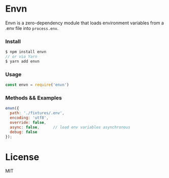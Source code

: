 # Envn
Envn is a zero-dependency module that loads environment variables from a .env file into `process.env`.

### Install
```js
$ npm install envn
// or via Yarn
$ yarn add envn
```

### Usage
```js
const envn = require('envn')
```

### Methods && Examples
```js
envn({
  path: './fixtures/.env',
  encoding: 'utf8',  
  override: false,
  async: false,      // load env variables asynchronous
  debug: false
});
```

# License
MIT
